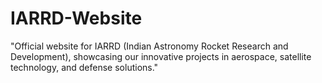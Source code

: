 # IARRD-Website
"Official website for IARRD (Indian Astronomy Rocket Research and Development), showcasing our innovative projects in aerospace, satellite technology, and defense solutions."
